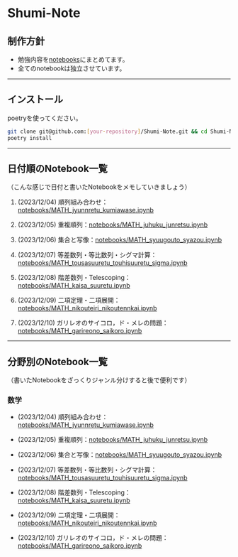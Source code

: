# Shumi-Note

## 制作方針

* 勉強内容を[notebooks](notebooks/)にまとめてます。
* 全てのnotebookは独立させています。

---

## インストール

poetryを使ってください。

```bash
git clone git@github.com:[your-repository]/Shumi-Note.git && cd Shumi-Note
poetry install
```
---

## 日付順のNotebook一覧

（こんな感じで日付と書いたNotebookをメモしていきましょう）

1. (2023/12/04) 順列組み合わせ：[notebooks/MATH_jyunnretu_kumiawase.ipynb](notebooks/MATH_jyunnretu_kumiawase.ipynb)

2. (2023/12/05) 重複順列：[notebooks/MATH_juhuku_junretsu.ipynb](notebooks/MATH_juhuku_junretsu.ipynb)

3. (2023/12/06) 集合と写像：[notebooks/MATH_syuugouto_syazou.ipynb](notebooks/MATH_syuugouto_syazou.ipynb)

4. (2023/12/07) 等差数列・等比数列・シグマ計算：[notebooks/MATH_tousasuuretu_touhisuuretu_sigma.ipynb](notebooks/MATH_tousasuuretu_touhisuuretu_sigma.ipynb)

5. (2023/12/08) 階差数列・Telescoping：[notebooks/MATH_kaisa_suuretu.ipynb](notebooks/MATH_kaisa_suuretu.ipynb)

6. (2023/12/09) 二項定理・二項展開：[notebooks/MATH_nikouteiri_nikoutennkai.ipynb](notebooks/MATH_nikouteiri_nikoutennkai.ipynb)

7. (2023/12/10) ガリレオのサイコロ，ド・メレの問題：[notebooks/MATH_garireono_saikoro.ipynb](notebooks/MATH_garireono_saikoro.ipynb)
---

## 分野別のNotebook一覧

（書いたNotebookをざっくりジャンル分けすると後で便利です）


### 数学
* (2023/12/04) 順列組み合わせ：[notebooks/MATH_jyunnretu_kumiawase.ipynb](notebooks/MATH_jyunnretu_kumiawase.ipynb)

* (2023/12/05) 重複順列：[notebooks/MATH_juhuku_junretsu.ipynb](notebooks/MATH_juhuku_junretsu.ipynb)

* (2023/12/06) 集合と写像：[notebooks/MATH_syuugouto_syazou.ipynb](notebooks/MATH_syuugouto_syazou.ipynb)

* (2023/12/07) 等差数列・等比数列・シグマ計算：[notebooks/MATH_tousasuuretu_touhisuuretu_sigma.ipynb](notebooks/MATH_tousasuuretu_touhisuuretu_sigma.ipynb)

* (2023/12/08) 階差数列・Telescoping：[notebooks/MATH_kaisa_suuretu.ipynb](notebooks/MATH_kaisa_suuretu.ipynb)

* (2023/12/09) 二項定理・二項展開：[notebooks/MATH_nikouteiri_nikoutennkai.ipynb](notebooks/MATH_nikouteiri_nikoutennkai.ipynb)

* (2023/12/10) ガリレオのサイコロ，ド・メレの問題：[notebooks/MATH_garireono_saikoro.ipynb](notebooks/MATH_garireono_saikoro.ipynb)
